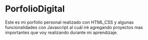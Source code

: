 # PorfolioDigital
Este es mi porfolio personal realizado con HTML,CSS y algunas funcionalidades con Javascript al cuál iré agregando  proyectos mas importantes que voy realizando durante mi aprendizaje.
